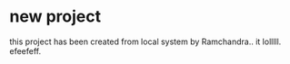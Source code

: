 # new project

this project has been created from local system by Ramchandra..
it lolllll.
efeefeff.